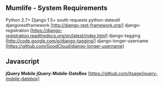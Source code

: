 Mumlife - System Requirements
----------------------------

Python 2.7+ 
Django 1.5+ 
south
requests
python-dateutil
djangorestframework [http://django-rest-framework.org/]
django-registration [https://django-registration.readthedocs.org/en/latest/index.html]
django-tagging [http://code.google.com/p/django-tagging/]
django-longer-username [https://github.com/GoodCloud/django-longer-username]

## Javascript
**jQuery Mobile**
**jQuery-Mobile-DateBox** [https://github.com/jtsage/jquery-mobile-datebox]
